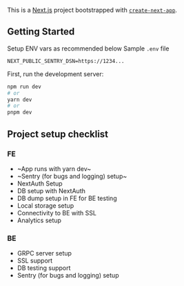 This is a [Next.js](https://nextjs.org/) project bootstrapped with [`create-next-app`](https://github.com/vercel/next.js/tree/canary/packages/create-next-app).

## Getting Started

Setup ENV vars as recommended below
Sample `.env` file

```
NEXT_PUBLIC_SENTRY_DSN=https://1234...
```

First, run the development server:

```bash
npm run dev
# or
yarn dev
# or
pnpm dev
```
## Project setup checklist

### FE
* ~App runs with yarn dev~
* ~Sentry (for bugs and logging) setup~
* NextAuth Setup
* DB setup with NextAuth
* DB dump setup in FE for BE testing
* Local storage setup
* Connectivity to BE with SSL
* Analytics setup

### BE
* GRPC server setup
* SSL support
* DB testing support
* Sentry (for bugs and logging) setup
